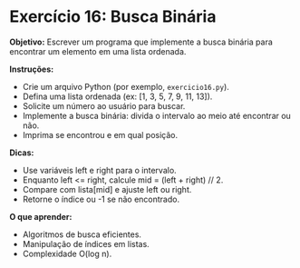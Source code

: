 # Exercício 16: Busca Binária

**Objetivo:** Escrever um programa que implemente a busca binária para encontrar um elemento em uma lista ordenada.

**Instruções:**
- Crie um arquivo Python (por exemplo, `exercicio16.py`).
- Defina uma lista ordenada (ex: [1, 3, 5, 7, 9, 11, 13]).
- Solicite um número ao usuário para buscar.
- Implemente a busca binária: divida o intervalo ao meio até encontrar ou não.
- Imprima se encontrou e em qual posição.

**Dicas:**
- Use variáveis left e right para o intervalo.
- Enquanto left <= right, calcule mid = (left + right) // 2.
- Compare com lista[mid] e ajuste left ou right.
- Retorne o índice ou -1 se não encontrado.

**O que aprender:**
- Algoritmos de busca eficientes.
- Manipulação de índices em listas.
- Complexidade O(log n).